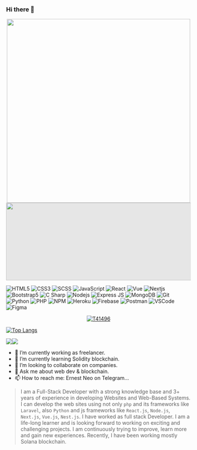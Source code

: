 ### Hi there 👋

<div id="header" align="center">
<img src="https://media.giphy.com/media/qgQUggAC3Pfv687qPC/giphy.gif" width="500"></div>
<img style="display: block;-webkit-user-select: none;margin: auto;cursor: zoom-in;background-color: hsl(0, 0%, 90%);transition: background-color 300ms;" src="https://user-images.githubusercontent.com/74441675/177853337-b4be5e48-03e0-4fba-833c-0c811de4c28d.png" width="1056" height="211" data-xblocker="passed">


![HTML5](https://img.shields.io/badge/HTML5-E34F26?style=for-the-badge&logo=html5&logoColor=white)
![CSS3](https://img.shields.io/badge/CSS3-1572B6?style=for-the-badge&logo=css3&logoColor=white)
![SCSS](https://img.shields.io/badge/SCSS-C96196?style=for-the-badge&logo=sass&logoColor=white)
![JavaScript](https://img.shields.io/badge/JavaScript-F7DF1E?style=for-the-badge&logo=javascript&logoColor=black)
![React](https://img.shields.io/badge/React-20232A?style=for-the-badge&logo=react&logoColor=61DAFB)
![Vue](https://img.shields.io/badge/Vue-1572B6?style=for-the-badge&logo=vue&logoColor=green)
![Nextjs](https://img.shields.io/badge/Nextjs-F7DF1E?style=for-the-badge&logo=javascript&logoColor=black)
![Bootstrap5](https://img.shields.io/badge/Bootstrap-563D7C?style=for-the-badge&logo=bootstrap&logoColor=white)
![C Sharp](https://img.shields.io/badge/C%20Sharp-712884?style=for-the-badge&logo=csharp&logoColor=white)
![Nodejs](https://img.shields.io/badge/Nodejs-339933?style=for-the-badge&logo=nodejs&logoColor=green)
![Express JS](https://img.shields.io/badge/Express%20JS-ffffff?style=for-the-badge&logo=express&logoColor=black)
![MongoDB](https://img.shields.io/badge/MongoDB-4EA94B?style=for-the-badge&logo=mongodb&logoColor=white)
![Git](https://img.shields.io/badge/Git-EF4E32?style=for-the-badge&logo=git&logoColor=white)
![Python](https://img.shields.io/badge/Python-EF4E32?style=for-the-badge&logo=python&logoColor=blue)
![PHP](https://img.shields.io/badge/PHP-4EA94B?style=for-the-badge&logo=php&logoColor=yellow)
![NPM](https://img.shields.io/badge/npm-CB3837?style=for-the-badge&logo=npm&logoColor=white)
![Heroku](https://img.shields.io/badge/Heroku-430098?style=for-the-badge&logo=heroku&logoColor=white)
![Firebase](https://img.shields.io/badge/firebase-ffca28?style=for-the-badge&logo=firebase&logoColor=black)
![Postman](https://img.shields.io/badge/Postman-FF6C37?style=for-the-badge&logo=Postman&logoColor=white)
![VSCode](https://img.shields.io/badge/Visual_Studio_Code-0078D4?style=for-the-badge&logo=visual%20studio%20code&logoColor=white)
![Figma](https://img.shields.io/badge/Figma-F24E1E?style=for-the-badge&logo=figma&logoColor=white)

<p align="center"> <a href="https://github.com/ryo-ma/github-profile-trophy"><img src="https://github-profile-trophy.vercel.app/?username=T41496" alt="T41496" /></a> </p>


[![Top Langs](https://github-readme-stats.vercel.app/api/top-langs/?username=T41496&layout=compact)](https://github.com/T41496)



<img src="https://github-readme-stats.vercel.app/api?username=T41496&&show_icons=true&count_private=true&include_all_commits=true"/><img src="https://github-readme-streak-stats.herokuapp.com/?user=T41496"/>

 


- 🔭 I’m currently working as freelancer.
- 🌱 I’m currently learning Solidity blockchain.
- 👯 I’m looking to collaborate on companies.
- 💬 Ask me about web dev & blockchain.
- 📫 How to reach me: Ernest Neo on Telegram...
<!--
- 🤔 I’m looking for help with ...
- 😄 Pronouns: ...
- ⚡ Fun fact: ...
-->


>I am a Full-Stack Developer with a strong knowledge base and 3+ years of experience in developing Websites and Web-Based Systems.
I can develop the web sites using not only `php` and its frameworks like `Laravel`, also `Python` and js frameworks like `React.js`, `Node.js`, `Next.js`, `Vue.js`, `Nest.js`.
I have worked as full stack Developer.
I am a life-long learner and is looking forward to working on exciting and challenging projects. I am continuously trying to improve, learn more and gain new experiences. Recently, I have been working mostly Solana blockchain.


